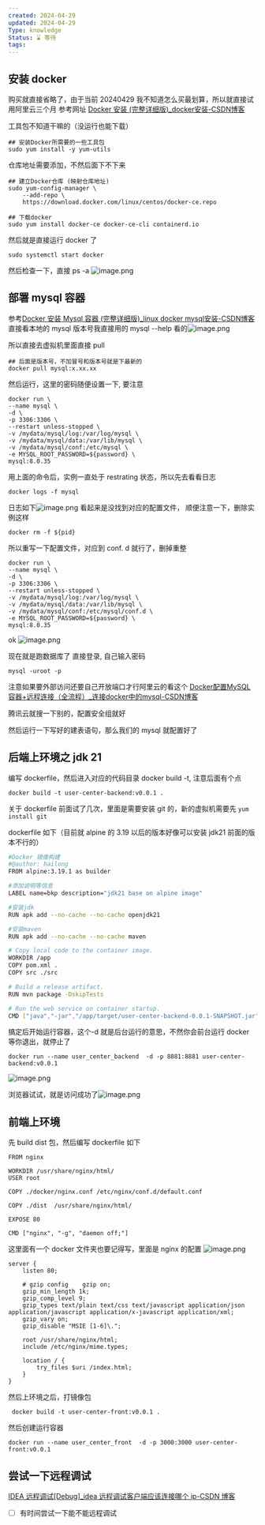 ```yaml
---
created: 2024-04-29
updated: 2024-04-29
Type: knowledge
Status: ⌛️ 等待
tags:
---
```

## 安装 docker
购买就直接省略了，由于当前 20240429 我不知道怎么买最划算，所以就直接试用阿里云三个月
参考网址 [Docker 安装 (完整详细版)\_docker安装-CSDN博客](https://blog.csdn.net/BThinker/article/details/123358697)

工具包不知道干嘛的（没运行也能下载）
```shell
## 安装Docker所需要的一些工具包
sudo yum install -y yum-utils
```


仓库地址需要添加，不然后面下不下来
```shell
## 建立Docker仓库 (映射仓库地址)
sudo yum-config-manager \
    --add-repo \
    https://download.docker.com/linux/centos/docker-ce.repo

## 下载docker
sudo yum install docker-ce docker-ce-cli containerd.io

```

然后就是直接运行 docker 了
```shell
sudo systemctl start docker
```

然后检查一下，直接 ps -a
![image.png](https://obsidian-pic-1317906728.cos.ap-nanjing.myqcloud.com/obsidian/20240429170153.png)


## 部署 mysql 容器


参考[Docker 安装 Mysql 容器 (完整详细版)\_linux docker mysql安装-CSDN博客](https://blog.csdn.net/BThinker/article/details/123471514)
直接看本地的 mysql 版本号我直接用的 mysql --help 看的![image.png](https://obsidian-pic-1317906728.cos.ap-nanjing.myqcloud.com/obsidian/20240429170444.png)


所以直接去虚拟机里面直接 pull
```shell
## 后面是版本号，不加冒号和版本号就是下最新的
docker pull mysql:x.xx.xx
```

然后运行，这里的密码随便设置一下, 要注意
```shell
docker run \
--name mysql \
-d \
-p 3306:3306 \
--restart unless-stopped \
-v /mydata/mysql/log:/var/log/mysql \
-v /mydata/mysql/data:/var/lib/mysql \
-v /mydata/mysql/conf:/etc/mysql \
-e MYSQL_ROOT_PASSWORD=${password} \
mysql:8.0.35
```


用上面的命令后，实例一直处于 restrating 状态，所以先去看看日志

```shell
docker logs -f mysql
```

日志如下![image.png](https://obsidian-pic-1317906728.cos.ap-nanjing.myqcloud.com/obsidian/20240429172045.png)
看起来是没找到对应的配置文件，
顺便注意一下，删除实例这样
```shell
docker rm -f ${pid}
```

所以重写一下配置文件，对应到 conf. d 就行了，删掉重整

```shell
docker run \
--name mysql \
-d \
-p 3306:3306 \
--restart unless-stopped \
-v /mydata/mysql/log:/var/log/mysql \
-v /mydata/mysql/data:/var/lib/mysql \
-v /mydata/mysql/conf:/etc/mysql/conf.d \
-e MYSQL_ROOT_PASSWORD=${password} \
mysql:8.0.35
```


ok
![image.png](https://obsidian-pic-1317906728.cos.ap-nanjing.myqcloud.com/obsidian/20240429173305.png)


现在就是跑数据库了
 直接登录, 自己输入密码
 
```shell
mysql -uroot -p

```

注意如果要外部访问还要自己开放端口才行阿里云的看这个 [Docker配置MySQL容器+远程连接（全流程）\_连接docker中的mysql-CSDN博客](https://blog.csdn.net/qq_43781399/article/details/112650755)

腾讯云就搜一下别的，配置安全组就好

然后运行一下写好的建表语句，那么我们的 mysql 就配置好了

## 后端上环境之 jdk 21

编写 dockerfile，然后进入对应的代码目录 docker build -t, 注意后面有个点 
```shell
docker build -t user-center-backend:v0.0.1 .
```

关于 dockerfile 前面试了几次，里面是需要安装 git 的，新的虚拟机需要先 `yum install git`

dockerfile 如下（目前就 alpine 的 3.19 以后的版本好像可以安装 jdk21 前面的版本不行的）

```bash
#Docker 镜像构建
#@author: hailong
FROM alpine:3.19.1 as builder

#添加说明等信息
LABEL name=bkp description="jdk21 base on alpine image"

#安装jdk
RUN apk add --no-cache --no-cache openjdk21

#安装maven
RUN apk add --no-cache --no-cache maven

# Copy local code to the container image.
WORKDIR /app
COPY pom.xml .
COPY src ./src

# Build a release artifact.
RUN mvn package -DskipTests

# Run the web service on container startup.
CMD ["java","-jar","/app/target/user-center-backend-0.0.1-SNAPSHOT.jar","--spring.profiles.active=prod"]
```


搞定后开始运行容器，这个-d 就是后台运行的意思，不然你会前台运行 docker 等你退出，就停止了
```shell
docker run --name user_center_backend  -d -p 8881:8881 user-center-backend:v0.0.1
```


![image.png](https://obsidian-pic-1317906728.cos.ap-nanjing.myqcloud.com/obsidian/20240507174219.png)


浏览器试试，就是访问成功了![image.png](https://obsidian-pic-1317906728.cos.ap-nanjing.myqcloud.com/obsidian/20240507174455.png)


## 前端上环境
先 build dist 包，然后编写 dockerfile 如下
```shell
FROM nginx  
  
WORKDIR /usr/share/nginx/html/  
USER root  
  
COPY ./docker/nginx.conf /etc/nginx/conf.d/default.conf  
  
COPY ./dist  /usr/share/nginx/html/  
  
EXPOSE 80  
  
CMD ["nginx", "-g", "daemon off;"]
```

这里面有一个 docker 文件夹也要记得写，里面是 nginx 的配置 ![image.png](https://obsidian-pic-1317906728.cos.ap-nanjing.myqcloud.com/obsidian/20240508191804.png)


```shell
server {  
    listen 80;  
  
    # gzip config    gzip on;  
    gzip_min_length 1k;  
    gzip_comp_level 9;  
    gzip_types text/plain text/css text/javascript application/json application/javascript application/x-javascript application/xml;  
    gzip_vary on;  
    gzip_disable "MSIE [1-6]\.";  
  
    root /usr/share/nginx/html;  
    include /etc/nginx/mime.types;  
  
    location / {  
        try_files $uri /index.html;  
    }  
}
```


然后上环境之后，打镜像包
```shell
 docker build -t user-center-front:v0.0.1 .
```

然后创建运行容器
```shell
docker run --name user_center_front  -d -p 3000:3000 user-center-front:v0.0.1

```
## 尝试一下远程调试

[IDEA 远程调试\[Debug\]\_idea 远程调试客户端应该连接哪个 ip-CSDN 博客]( https://blog.csdn.net/weixin_38650077/article/details/106540825 )
- [ ] 有时间尝试一下能不能远程调试